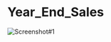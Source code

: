 # Year_End_Sales

![Screenshot#1](https://user-images.githubusercontent.com/10605443/135729089-740ed2bb-3eb8-4221-9ce4-8be70cb0843a.PNG)
